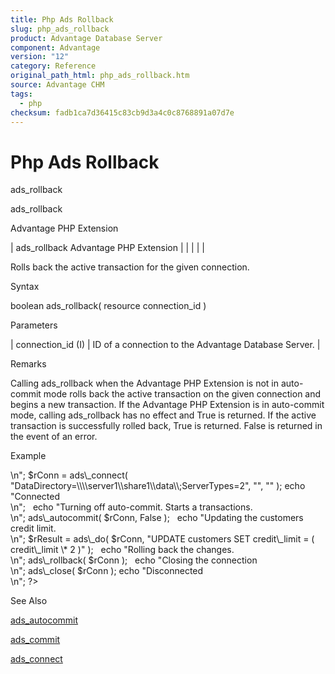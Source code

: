 ```yaml
---
title: Php Ads Rollback
slug: php_ads_rollback
product: Advantage Database Server
component: Advantage
version: "12"
category: Reference
original_path_html: php_ads_rollback.htm
source: Advantage CHM
tags:
  - php
checksum: fadb1ca7d36415c83cb9d3a4c0c8768891a07d7e
---
```


# Php Ads Rollback

ads\_rollback

ads\_rollback

Advantage PHP Extension

| ads\_rollback  Advantage PHP Extension |  |  |  |  |

Rolls back the active transaction for the given connection.

Syntax

boolean ads\_rollback( resource connection\_id )

Parameters

| connection\_id (I) | ID of a connection to the Advantage Database Server. |

Remarks

Calling ads\_rollback when the Advantage PHP Extension is not in auto-commit mode rolls back the active transaction on the given connection and begins a new transaction. If the Advantage PHP Extension is in auto-commit mode, calling ads\_rollback has no effect and True is returned. If the active transaction is successfully rolled back, True is returned. False is returned in the event of an error.

Example

<?

echo "Connecting to Server<br>\n";

$rConn = ads\_connect( "DataDirectory=\\\\server1\\share1\\data\\;ServerTypes=2", "", "" );

echo "Connected<br>\n";

 

echo "Turning off auto-commit. Starts a transactions.<br>\n";

ads\_autocommit( $rConn, False );

 

echo "Updating the customers credit limit.<br>\n";

$rResult = ads\_do( $rConn, "UPDATE customers SET credit\_limit = ( credit\_limit \* 2 )" );

 

echo "Rolling back the changes.<br>\n";

ads\_rollback( $rConn );

 

echo "Closing the connection<br>\n";

ads\_close( $rConn );

echo "Disconnected<br>\n";

?>

See Also

[ads\_autocommit](php_ads_autocommit.md)

[ads\_commit](php_ads_commit.md)

[ads\_connect](php_ads_connect.md)
